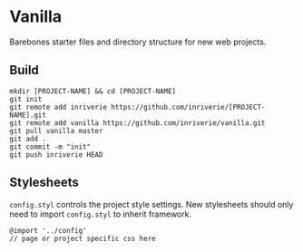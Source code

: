 # Vanilla

Barebones starter files and directory structure for new web projects.

## Build

    mkdir [PROJECT-NAME] && cd [PROJECT-NAME]
    git init
    git remote add inriverie https://github.com/inriverie/[PROJECT-NAME].git
    git remote add vanilla https://github.com/inriverie/vanilla.git
    git pull vanilla master
    git add .
    git commit -m "init"
    git push inriverie HEAD

## Stylesheets

`config.styl` controls the project style settings. New stylesheets should only need to import `config.styl` to inherit framework.

    @import '../config'
    // page or project specific css here
